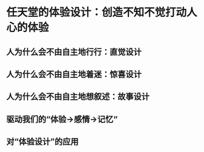 # 任天堂的体验设计：创造不知不觉打动人心的体验

## 人为什么会不由自主地行行：直觉设计

## 人为什么会不由自主地着迷：惊喜设计

## 人为什么会不由自主地想叙述：故事设计

## 驱动我们的“体验->感情->记忆“

## 对“体验设计”的应用

